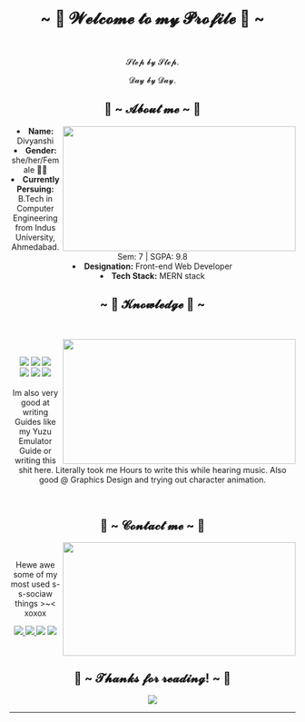 <body>
  <center>
<h1 align="center">~ 💖 𝓦𝓮𝓵𝓬𝓸𝓶𝓮 𝓽𝓸 𝓶𝔂 𝓟𝓻𝓸𝓯𝓲𝓵𝓮 💖 ~</h1>
<br>
<div align="center">
  <p>𝓢𝓽𝓮𝓹 𝓫𝔂 𝓢𝓽𝓮𝓹.</p>
  <p>𝓓𝓪𝔂 𝓫𝔂 𝓓𝓪𝔂.</p>
  
</div>

<div>
<h2 align="center"> 🦊 ~ 𝓐𝓫𝓸𝓾𝓽 𝓶𝓮 ~ 🦊 </h2>
  <div align="center">
<img src="https://64.media.tumblr.com/e02a94eb3ed476b9088dae2247218b35/tumblr_pof1ooiEIG1x6a7yto1_500.gifv" align="right" height=220 width=410>
  </div>
<li>
 <b>Name:</b> Divyanshi</li>
  <li>
<b>Gender:</b> she/her/Female 🏳️‍⚧️
</li>
<li>
<b>Currently Persuing:</b> B.Tech in Computer Engineering from Indus University, Ahmedabad.
  <br>
  Sem: 7 | SGPA: 9.8
</li>
<li>
<b>Designation:</b> Front-end Web Developer
</li>

<li>
<b>Tech Stack:</b> MERN stack
</li>

<div>
<h2 align="center">            ~ 📇 𝓚𝓷𝓸𝔀𝓵𝓮𝓭𝓰𝓮 📇 ~</h2>
 <br>
<p>
  <div align="center">
<img src="https://24.media.tumblr.com/7587d35b2362777783a4164160a3d58e/tumblr_mq386vyfgl1qii0lzo1_500.gif" align="right" height=220 width=410>
  </div>
</div>
<div>
  <br>
<p align="center"><img src="https://img.shields.io/badge/adobe%20photoshop%20-%2331A8FF.svg?&style=for-the-badge&logo=adobe%20photoshop&logoColor=white"/> <img src="https://img.shields.io/badge/html5%20-%23E34F26.svg?&style=for-the-badge&logo=html5&logoColor=white"/> <img src="https://img.shields.io/badge/css3%20-%231572B6.svg?&style=for-the-badge&logo=css3&logoColor=white"/><br>
 <img src="https://img.shields.io/badge/node.js%20-%2343853D.svg?&style=for-the-badge&logo=node.js&logoColor=white"/> <img src="https://img.shields.io/badge/javascript%20-%23323330.svg?&style=for-the-badge&logo=javascript&logoColor=%23F7DF1E"/> <img src="https://img.shields.io/badge/git%20-%23F05033.svg?&style=for-the-badge&logo=git&logoColor=white"/> <br><br>
Im also very good at writing Guides like my Yuzu Emulator Guide or writing this shit here. Literally took me Hours to write this while hearing music. Also good @ Graphics Design and trying out character animation.
</p>
<br>
<h2 align="center">           📝 ~ 𝓒𝓸𝓷𝓽𝓪𝓬𝓽 𝓶𝓮 ~ 📝</h2>
  <div align="center">
<img src="https://media.tenor.com/8yTZcA1_aGEAAAAC/amelia-watson-vtuber.gif" align="right" width=410 height=200>
  </div>
<br>
<p align="center">Hewe awe some of my <br>
most used s-s-sociaw things >~< xoxox</p>

<p align="center">
  <a href="www.linkedin.com/in/divyanshi-detroja-415174203" target="_blank">
    <img src="https://img.shields.io/badge/LinkedIn-0077B5?style=for-the-badge&logo=linkedin&logoColor=white"/>
  </a>
    <a href="https://twitter.com/DivyanshiMDet" target="_blank">
    <img src="https://img.shields.io/badge/Twitter-1DA1F2?style=for-the-badge&logo=twitter&logoColor=white"/>
  </a>
   <a href="https://discord.me/divuobviously" target="_blank"><img src="https://img.shields.io/badge/Discord-7289DA?style=for-the-badge&logo=discord&logoColor=white"/></a>
   <a href="mailto:divyanshi.m.detroja@gmail.com" target="_blank"><img src="https://img.shields.io/badge/Gmail-D14836?style=for-the-badge&logo=gmail&logoColor=white"/></a>
</p>

  
</div>
<br>
<div>
<h2 align="center">💖 ~ 𝓣𝓱𝓪𝓷𝓴𝓼 𝓯𝓸𝓻 𝓻𝓮𝓪𝓭𝓲𝓷𝓰! ~ 💖</h2>
<div align="center">
<img src="https://i.imgur.com/tzYKRfd.gif">
</div>
<hr>
</div>
</div>
    </center>
</body>
